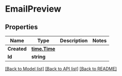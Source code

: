 # EmailPreview

## Properties
Name | Type | Description | Notes
------------ | ------------- | ------------- | -------------
**Created** | [**time.Time**](time.Time.md) |  | 
**Id** | **string** |  | 

[[Back to Model list]](../README.md#documentation-for-models) [[Back to API list]](../README.md#documentation-for-api-endpoints) [[Back to README]](../README.md)


